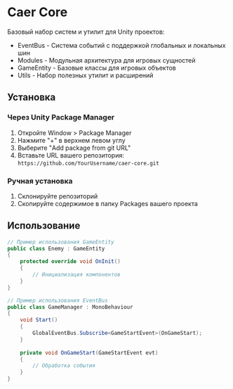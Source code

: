 # Caer Core

Базовый набор систем и утилит для Unity проектов:

- EventBus - Система событий с поддержкой глобальных и локальных шин
- Modules - Модульная архитектура для игровых сущностей
- GameEntity - Базовые классы для игровых объектов
- Utils - Набор полезных утилит и расширений

## Установка

### Через Unity Package Manager

1. Откройте Window > Package Manager
2. Нажмите "+" в верхнем левом углу
3. Выберите "Add package from git URL"
4. Вставьте URL вашего репозитория: `https://github.com/YourUsername/caer-core.git`

### Ручная установка

1. Склонируйте репозиторий
2. Скопируйте содержимое в папку Packages вашего проекта

## Использование

```csharp
// Пример использования GameEntity
public class Enemy : GameEntity 
{
    protected override void OnInit()
    {
        // Инициализация компонентов
    }
}

// Пример использования EventBus
public class GameManager : MonoBehaviour
{
    void Start()
    {
        GlobalEventBus.Subscribe<GameStartEvent>(OnGameStart);
    }
    
    private void OnGameStart(GameStartEvent evt)
    {
        // Обработка события
    }
}
